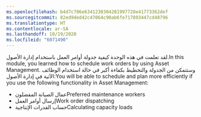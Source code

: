 ```yaml
---
ms.openlocfilehash: b4d7c706e6341230304281997728e41773362def
ms.sourcegitcommit: 82ed9ded42c47064c90ab6fe717893447cd48796
ms.translationtype: HT
ms.contentlocale: ar-SA
ms.lasthandoff: 10/19/2020
ms.locfileid: "6071490"
---
```

<span data-ttu-id="a3418-101">لقد تعلمت في هذه الوحدة كيفية جدولة أوامر العمل باستخدام إدارة الأصول.</span><span class="sxs-lookup"><span data-stu-id="a3418-101">In this module, you learned how to schedule work orders by using Asset Management.</span></span> <span data-ttu-id="a3418-102">وستتمكن من الجدولة والتخطيط بكفاءة أكبر في حالة استخدام الوظائف الآتية في إدارة الأصول:</span><span class="sxs-lookup"><span data-stu-id="a3418-102">You will be able to schedule and plan more efficiently if you use the following functionality in Asset Management:</span></span>

- <span data-ttu-id="a3418-103">عمال الصيانة المفضلون</span><span class="sxs-lookup"><span data-stu-id="a3418-103">Preferred maintenance workers</span></span>
- <span data-ttu-id="a3418-104">إرسال أوامر العمل</span><span class="sxs-lookup"><span data-stu-id="a3418-104">Work order dispatching</span></span>
- <span data-ttu-id="a3418-105">حساب القدرات الإنتاجية</span><span class="sxs-lookup"><span data-stu-id="a3418-105">Calculating capacity loads</span></span>
